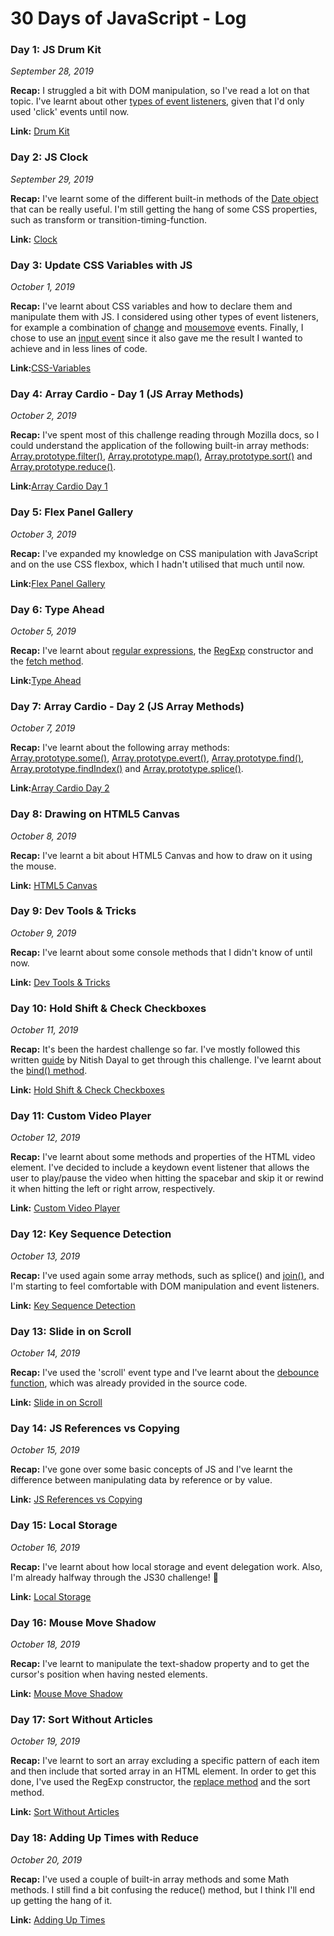 # 30 Days of JavaScript - Log

### Day 1: JS Drum Kit 
*September 28, 2019* 

**Recap:** I struggled a bit with DOM manipulation, so I've read a lot on that topic. I've learnt about other [types of event listeners](https://developer.mozilla.org/en-US/docs/Web/Events), given that I'd only used 'click' events until now.

**Link:** [Drum Kit](https://github.com/AnaSegarra/30-days-javascript/tree/master/Day01-Drum-Kit)


### Day 2: JS Clock
*September 29, 2019*

**Recap:** I've learnt some of the different built-in methods of the [Date object](https://developer.mozilla.org/en-US/docs/Web/JavaScript/Reference/Global_Objects/Date) that can be really useful.  I'm still getting the hang of some CSS properties, such as transform or transition-timing-function. 

**Link:** [Clock](https://github.com/AnaSegarra/30-days-javascript/tree/master/Day02-Clock)


### Day 3: Update CSS Variables with JS
*October 1, 2019*

**Recap:** I've learnt about CSS variables and how to declare them and manipulate them with JS. I considered using other types of event listeners, for example a combination of [change](https://developer.mozilla.org/en-US/docs/Web/API/HTMLElement/change_event) and [mousemove](https://developer.mozilla.org/en-US/docs/Web/API/Element/mousemove_event) events. Finally, I chose to use  an [input event](https://developer.mozilla.org/en-US/docs/Web/API/HTMLElement/input_event) since it also gave me the result I wanted to achieve and in less lines of code. 

**Link:**[CSS-Variables](https://github.com/AnaSegarra/30-days-javascript/tree/master/Day03-CSS-Variables)


### Day 4: Array Cardio - Day 1 (JS Array Methods)
*October 2, 2019*

**Recap:** I've spent most of this challenge reading through Mozilla docs, so I could understand the application of the following built-in array methods: [Array.prototype.filter()](https://developer.mozilla.org/en-US/docs/Web/JavaScript/Reference/Global_Objects/Array/Filter), [Array.prototype.map()](https://developer.mozilla.org/en-US/docs/Web/JavaScript/Reference/Global_Objects/Array/map), [Array.prototype.sort()](https://developer.mozilla.org/en-US/docs/Web/JavaScript/Reference/Global_Objects/Array/Sort) and [Array.prototype.reduce()](https://developer.mozilla.org/en-US/docs/Web/JavaScript/Reference/Global_Objects/Array/Reduce).

**Link:**[Array Cardio Day 1](https://github.com/AnaSegarra/30-days-javascript/tree/master/Day04-Array-Cardio-Day1)


### Day 5: Flex Panel Gallery
*October 3, 2019*

**Recap:** I've expanded my knowledge on CSS manipulation with JavaScript and on the use CSS flexbox, which I hadn't utilised that much until now.

**Link:**[Flex Panel Gallery](https://github.com/AnaSegarra/30-days-javascript/tree/master/Day05-Flex-Panel-Gallery) 


### Day 6: Type Ahead
*October 5, 2019*

**Recap:** I've learnt about [regular expressions](https://developer.mozilla.org/en-US/docs/Web/JavaScript/Guide/Regular_Expressions), the [RegExp](https://developer.mozilla.org/en-US/docs/Web/JavaScript/Reference/Global_Objects/RegExp) constructor and the [fetch method](https://developer.mozilla.org/en-US/docs/Web/API/Fetch_API).

**Link:**[Type Ahead](https://github.com/AnaSegarra/30-days-javascript/tree/master/Day06-Type-Ahead)


### Day 7: Array Cardio - Day 2 (JS Array Methods)
*October 7, 2019*

**Recap:** I've learnt about the following array methods: [Array.prototype.some()](https://developer.mozilla.org/en-US/docs/Web/JavaScript/Reference/Global_Objects/Array/some), [Array.prototype.evert()](https://developer.mozilla.org/en-US/docs/Web/JavaScript/Reference/Global_Objects/Array/every), [Array.prototype.find()](https://developer.mozilla.org/en-US/docs/Web/JavaScript/Reference/Global_Objects/Array/find), [Array.prototype.findIndex()](https://developer.mozilla.org/en-US/docs/Web/JavaScript/Reference/Global_Objects/Array/findIndex) and [Array.prototype.splice()](https://developer.mozilla.org/en-US/docs/Web/JavaScript/Reference/Global_Objects/Array/splice).

**Link:**[Array Cardio Day 2](https://github.com/AnaSegarra/30-days-javascript/tree/master/Day07-Array-Cardio-Day2)


### Day 8: Drawing on HTML5 Canvas
*October 8, 2019*

**Recap:** I've learnt a bit about HTML5 Canvas and how to draw on it using the mouse.

**Link:** [HTML5 Canvas](https://github.com/AnaSegarra/30-days-javascript/tree/master/Day08-HTML5-Canvas)


### Day 9: Dev Tools & Tricks
*October 9, 2019*

**Recap:** I've learnt about some console methods that I didn't know of until now.

**Link:** [Dev Tools & Tricks](https://github.com/AnaSegarra/30-days-javascript/tree/master/Day09-Dev-Tools-Tricks)


### Day 10: Hold Shift & Check Checkboxes
*October 11, 2019*

**Recap:** It's been the hardest challenge so far. I've mostly followed this written [guide](https://github.com/nitishdayal/JavaScript30/tree/master/exercises/10%20-%20Hold%20Shift%20and%20Check%20Checkboxes) by Nitish Dayal to get through this challenge. I've learnt about the [bind() method](https://developer.mozilla.org/en-US/docs/Web/JavaScript/Reference/Global_Objects/Function/bind).

**Link:** [Hold Shift & Check Checkboxes](https://github.com/AnaSegarra/30-days-javascript/tree/master/Day10-Hold-Shift%26Check-Checkboxes)


### Day 11: Custom Video Player
*October 12, 2019*

**Recap:** I've learnt about some methods and properties of the HTML video element. I've decided to include a keydown event listener that allows the user to play/pause the video when hitting the spacebar and skip it or rewind it when hitting the left or right arrow, respectively.

**Link:** [Custom Video Player](https://github.com/AnaSegarra/30-days-javascript/tree/master/Day11-Custom-Video-Player)


### Day 12: Key Sequence Detection
*October 13, 2019*

**Recap:** I've used again some array methods, such as splice() and [join()](https://developer.mozilla.org/en-US/docs/Web/JavaScript/Reference/Global_Objects/Array/join), and I'm starting to feel comfortable with DOM manipulation and event listeners. 

**Link:** [Key Sequence Detection](https://github.com/AnaSegarra/30-days-javascript/tree/master/Day12-Key-Sequence-Detection)


### Day 13: Slide in on Scroll
*October 14, 2019*

**Recap:** I've used the 'scroll' event type and I've learnt about the [debounce function](https://levelup.gitconnected.com/debounce-in-javascript-improve-your-applications-performance-5b01855e086), which was already provided in the source code. 

**Link:**  [Slide in on Scroll](https://github.com/AnaSegarra/30-days-javascript/tree/master/Day13-Slide-in-on-Scroll)


### Day 14: JS References vs Copying
*October 15, 2019*

**Recap:** I've gone over some basic concepts of JS and I've learnt the difference between manipulating data by reference or by value. 

**Link:** [JS References vs Copying](https://github.com/AnaSegarra/30-days-javascript/tree/master/Day14-Js-References-vs-Copying) 


### Day 15: Local Storage
*October 16, 2019*

**Recap:** I've learnt about how local storage and event delegation work. Also, I'm already halfway through the JS30 challenge! 🎉

**Link:** [Local Storage](https://github.com/AnaSegarra/30-days-javascript/tree/master/Day15-LocalStorage)


### Day 16: Mouse Move Shadow
*October 18, 2019*

**Recap:** I've learnt to manipulate the text-shadow property and to get the cursor's position when having nested elements. 

**Link:** [Mouse Move Shadow](https://github.com/AnaSegarra/30-days-javascript/tree/master/Day16-Mouse-Move-Shadow)


### Day 17: Sort Without Articles
*October 19, 2019*

**Recap:** I've learnt to sort an array excluding a specific pattern of each item and then include that sorted array in an HTML element. In order to get this done, I've used the RegExp constructor, the [replace method](https://developer.mozilla.org/en-US/docs/Web/JavaScript/Reference/Global_Objects/String/replace) and the sort method.

**Link:**  [Sort Without Articles](https://github.com/AnaSegarra/30-days-javascript/tree/master/Day17-Sort-Without-Articles)


### Day 18: Adding Up Times with Reduce
*October 20, 2019*

**Recap:** I've used a couple of built-in array methods and some Math methods. I still find a bit confusing the reduce() method, but I think I'll end up getting the hang of it. 

**Link:** [Adding Up Times](https://github.com/AnaSegarra/30-days-javascript/tree/master/Day18-Adding-Up-Times)
